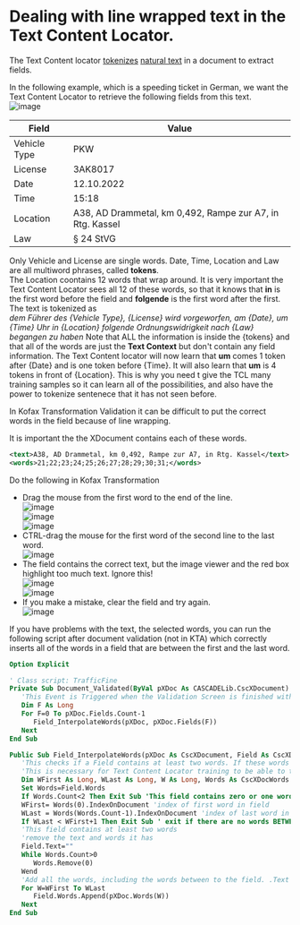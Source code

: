 # Dealing with line wrapped text in the Text Content Locator.
The Text Content locator [tokenizes](https://en.wikipedia.org/wiki/Lexical_analysis) [natural text](https://en.wikipedia.org/wiki/Natural_language_processing) in a document to extract fields.

In the following example, which is a speeding ticket in German, we want the Text Content Locator to retrieve the following fields from this text.  
![image](https://user-images.githubusercontent.com/103566874/209109037-433680ff-71e3-4ba3-9a2c-42cf122afec1.png)


| Field | Value |
|-------|-------|
| Vehicle Type | PKW |
| License | 3AK8017 |
| Date | 12.10.2022 |
| Time | 15:18 |
| Location | A38, AD Drammetal, km 0,492, Rampe zur A7, in Rtg. Kassel |
| Law | § 24 StVG |

Only Vehicle and License are single words. Date, Time, Location and Law are all multiword phrases, called **tokens**.  
The Location coontains 12 words that wrap around.  It is very important the Text Content Locator sees all 12 of these words, so that it knows that **in** is the first word before the field and **folgende** is the first word after the first.  
The text is tokenized as   
*dem Führer des {Vehicle Type}, {License} wird vorgeworfen, am {Date}, um {Time} Uhr in {Location} folgende Ordnungswidrigkeit nach {Law} begangen zu
haben*
Note that ALL the information is inside the {tokens} and that all of the words are just the **Text Context** but don't contain any field information. The Text Content locator will now learn that **um** comes 1 token after {Date} and is one token before {Time}. It will also learn that **um** is 4 tokens in front of {Location}. This is why you need t give the TCL many training samples so it can learn all of the possibilities, and also have the power to tokenize sentenece that it has not seen before.  

In Kofax Transformation Validation it can be difficult to put the correct words in the field because of line wrapping. 

It is important the the XDocument contains each of these words.
```xml
<text>A38, AD Drammetal, km 0,492, Rampe zur A7, in Rtg. Kassel</text>
<words>21;22;23;24;25;26;27;28;29;30;31;</words>
```
Do the following in Kofax Transformation
* Drag the mouse from the first word to the end of the line.  
![image](https://user-images.githubusercontent.com/103566874/209107934-77e68865-d7cf-4cdd-8d63-6cad1f7d22c9.png)  
![image](https://user-images.githubusercontent.com/103566874/209107995-c22a0def-17ce-4541-9bbb-c60017f4fa5d.png)  
![image](https://user-images.githubusercontent.com/103566874/209108028-5cbd9823-31ff-4e5d-bff6-d12208a9ad35.png)  
* CTRL-drag the mouse for the first word of the second line to the last word.  
![image](https://user-images.githubusercontent.com/103566874/209108160-4f7ebfca-9488-4703-8cf8-2ff5a851b5af.png)  
* The field contains the correct text, but the image viewer and the red box highlight too much text. Ignore this!  
![image](https://user-images.githubusercontent.com/103566874/209108276-a0d42372-935a-4831-89ca-cce677e9e96d.png)  
![image](https://user-images.githubusercontent.com/103566874/209108706-b0509c5d-bec1-41c5-8fbd-0094b2f596f8.png)
* If you make a mistake, clear the field and try again.  
![image](https://user-images.githubusercontent.com/103566874/209108468-1bd89645-1658-4fc1-be62-b3480d737478.png)


If you have problems with the text, the selected words, you can run the following script after document validation (not in KTA) which  correctly inserts all of the words in a field that are between the first and the last word.
```vb
Option Explicit

' Class script: TrafficFine
Private Sub Document_Validated(ByVal pXDoc As CASCADELib.CscXDocument)
   'This Event is Triggered when the Validation Screen is finished with the document. Does not work in KTA
   Dim F As Long
   For F=0 To pXDoc.Fields.Count-1
      Field_InterpolateWords(pXDoc, pXDoc.Fields(F))
   Next
End Sub

Public Sub Field_InterpolateWords(pXDoc As CscXDocument, Field As CscXDocField)
   'This checks if a Field contains at least two words. If these words are NOT adjacent then the text is cleared, all words are inserted into the Field and the text reconstructed
   'This is necessary for Text Content Locator training to be able to train from documents where fields line wrap.,
   Dim WFirst As Long, WLast As Long, W As Long, Words As CscXDocWords
   Set Words=Field.Words
   If Words.Count<2 Then Exit Sub 'This field contains zero or one word
   WFirst= Words(0).IndexOnDocument 'index of first word in field
   WLast = Words(Words.Count-1).IndexOnDocument 'index of last word in field
   If WLast < WFirst+1 Then Exit Sub ' exit if there are no words BETWEEN the fields.
   'This field contains at least two words
   'remove the text and words it has
   Field.Text=""
   While Words.Count>0
      Words.Remove(0)
   Wend
   'Add all the words, including the words between to the field. .Text will be filled automatically
   For W=WFirst To WLast
      Field.Words.Append(pXDoc.Words(W))
   Next
End Sub


```
